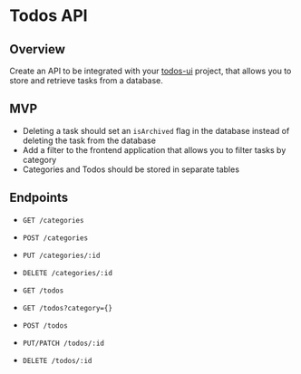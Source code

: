 # Todos API

## Overview

Create an API to be integrated with your [todos-ui](../todos-ui/) project, that allows you to store and retrieve tasks from a database.

## MVP

- Deleting a task should set an `isArchived` flag in the database instead of deleting the task from the database
- Add a filter to the frontend application that allows you to filter tasks by category
- Categories and Todos should be stored in separate tables

## Endpoints

- `GET /categories`
- `POST /categories`
- `PUT /categories/:id`
- `DELETE /categories/:id`

- `GET /todos`
- `GET /todos?category={}`
- `POST /todos`
- `PUT/PATCH /todos/:id`
- `DELETE /todos/:id`
